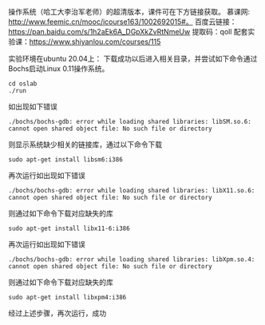 

操作系统（哈工大李治军老师）的超清版本，课件可在下方链接获取。
慕课网: http://www.feemic.cn/mooc/icourse163/1002692015#。
百度云链接：https://pan.baidu.com/s/1h2aEk6A_DGpXkZvRtNmeUw 提取码：qoll
配套实验课：https://www.shiyanlou.com/courses/115

实验环境在ubuntu 20.04上：
下载成功以后进入相关目录，并尝试如下命令通过Bochs启动Linux 0.11操作系统。

```
cd oslab
./run
```

如出现如下错误

```
./bochs/bochs-gdb: error while loading shared libraries: libSM.so.6: cannot open shared object file: No such file or directory
```

则显示系统缺少相关的链接库，通过以下命令下载

```
sudo apt-get install libsm6:i386
```

再次运行如出现如下错误

```
./bochs/bochs-gdb: error while loading shared libraries: libX11.so.6: cannot open shared object file: No such file or directory
```

则通过如下命令下载对应缺失的库

```
sudo apt-get install libx11-6:i386
```

再次运行如出现如下错误

```
./bochs/bochs-gdb: error while loading shared libraries: libXpm.so.4: cannot open shared object file: No such file or directory
```

则通过如下命令下载对应缺失的库

```
sudo apt-get install libxpm4:i386
```
经过上述步骤，再次运行，成功


